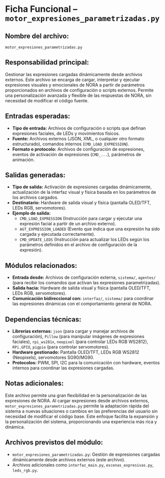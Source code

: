 # Ficha Funcional – `motor_expresiones_parametrizadas.py`

## Nombre del archivo:
`motor_expresiones_parametrizadas.py`

## Responsabilidad principal:
Gestionar las expresiones cargadas dinámicamente desde archivos externos. Este archivo se encarga de cargar, interpretar y ejecutar expresiones visuales y emocionales de NORA a partir de parámetros proporcionados en archivos de configuración o scripts externos. Permite una personalización avanzada y flexible de las respuestas de NORA, sin necesidad de modificar el código fuente.

## Entradas esperadas:
- **Tipo de entrada:** Archivos de configuración o scripts que definan expresiones faciales, de LEDs y movimientos físicos.
- **Fuente:** Archivos externos (JSON, XML, o cualquier otro formato estructurado), comandos internos (`CMD_LOAD_EXPRESSION`).
- **Formato o protocolo:** Archivos de configuración de expresiones, eventos de activación de expresiones (`CMD_...`), parámetros de animación.

## Salidas generadas:
- **Tipo de salida:** Activación de expresiones cargadas dinámicamente, actualización de la interfaz visual y física basada en los parámetros de los archivos cargados.
- **Destinatario:** Hardware de salida visual y física (pantalla OLED/TFT, LEDs RGB, servomotores).
- **Ejemplo de salida:**
  - `CMD_LOAD_EXPRESSION` (Instrucción para cargar y ejecutar una expresión facial a partir de un archivo externo).
  - `AGT_EXPRESSION_LOADED` (Evento que indica que una expresión ha sido cargada y ejecutada correctamente).
  - `CMD_UPDATE_LEDS` (Instrucción para actualizar los LEDs según los parámetros definidos en el archivo de configuración de la expresión).

## Módulos relacionados:
- **Entrada desde:** Archivos de configuración externa, `sistema/`, `agentes/` (para recibir los comandos que activan las expresiones parametrizadas).
- **Salida hacia:** Hardware de salida visual y física (pantalla OLED/TFT, LEDs RGB, servomotores).
- **Comunicación bidireccional con:** `interfaz/`, `sistema/` para coordinar las expresiones dinámicas con el comportamiento general de NORA.

## Dependencias técnicas:
- **Librerías externas:** `json` (para cargar y manejar archivos de configuración), `Pillow` (para manipular imágenes de expresiones faciales), `rpi_ws281x`, `neopixel` (para controlar LEDs RGB WS2812), `RPi.GPIO`, `pigpio` (para controlar servomotores).
- **Hardware gestionado:** Pantalla OLED/TFT, LEDs RGB WS2812 (Neopixels), servomotores SG90/MG90.
- **Protocolos:** PWM, SPI, I2C para la comunicación con hardware, eventos internos para coordinar las expresiones cargadas.

## Notas adicionales:
Este archivo permite una gran flexibilidad en la personalización de las expresiones de NORA. Al cargar expresiones desde archivos externos, `motor_expresiones_parametrizadas.py` permite la adaptación rápida del sistema a nuevas situaciones o cambios en las preferencias del usuario sin necesidad de modificar el código base. Este enfoque facilita la expansión y la personalización del sistema, proporcionando una experiencia más rica y dinámica.

## Archivos previstos del módulo:
- `motor_expresiones_parametrizadas.py`: Gestión de expresiones cargadas dinámicamente desde archivos externos (este archivo).
- Archivos adicionales como `interfaz_main.py`, `escenas_expresivas.py`, `leds_rgb.py`.
